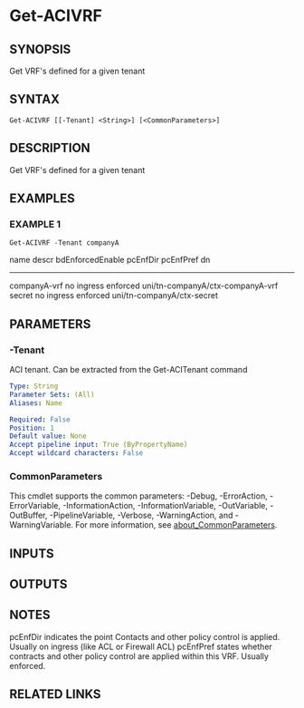 ﻿---
external help file: ACI-PoSH-help.xml
Module Name: ACI-PoSH
online version:
schema: 2.0.0
---

# Get-ACIVRF

## SYNOPSIS
Get VRF's defined for a given tenant

## SYNTAX

```
Get-ACIVRF [[-Tenant] <String>] [<CommonParameters>]
```

## DESCRIPTION
Get VRF's defined for a given tenant

## EXAMPLES

### EXAMPLE 1
```
Get-ACIVRF -Tenant companyA
```

name         descr bdEnforcedEnable pcEnfDir pcEnfPref dn
----         ----- ---------------- -------- --------- --
companyA-vrf       no               ingress  enforced  uni/tn-companyA/ctx-companyA-vrf
secret             no               ingress  enforced  uni/tn-companyA/ctx-secret

## PARAMETERS

### -Tenant
ACI tenant. 
Can be extracted from the Get-ACITenant command

```yaml
Type: String
Parameter Sets: (All)
Aliases: Name

Required: False
Position: 1
Default value: None
Accept pipeline input: True (ByPropertyName)
Accept wildcard characters: False
```

### CommonParameters
This cmdlet supports the common parameters: -Debug, -ErrorAction, -ErrorVariable, -InformationAction, -InformationVariable, -OutVariable, -OutBuffer, -PipelineVariable, -Verbose, -WarningAction, and -WarningVariable. For more information, see [about_CommonParameters](http://go.microsoft.com/fwlink/?LinkID=113216).

## INPUTS

## OUTPUTS

## NOTES
pcEnfDir indicates the point Contacts and other policy control is applied. 
Usually on ingress (like ACL or Firewall ACL) pcEnfPref states whether contracts and other policy control are applied within this VRF. 
Usually enforced.

## RELATED LINKS
